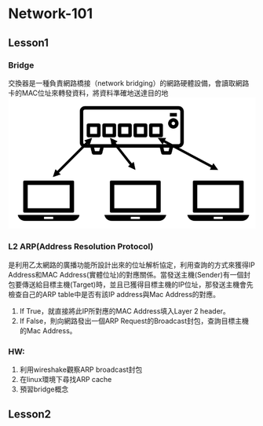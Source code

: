 # Network-101

## Lesson1
### Bridge
交換器是一種負責網路橋接（network bridging）的網路硬體設備，會讀取網路卡的MAC位址來轉發資料，將資料準確地送達目的地
![switch img](https://github.com/tung-hsiao/Network-101/blob/main/imgs/Switch.png?raw=true)

### L2 ARP(Address Resolution Protocol)
是利用乙太網路的廣播功能所設計出來的位址解析協定，利用查詢的方式來獲得IP Address和MAC Address(實體位址)的對應關係。當發送主機(Sender)有一個封包要傳送給目標主機(Target)時，並且已獲得目標主機的IP位址，那發送主機會先檢查自己的ARP table中是否有該IP address與Mac Address的對應。
1. If True，就直接將此IP所對應的MAC Address填入Layer 2 header。
2. If False，則向網路發出一個ARP Request的Broadcast封包，查詢目標主機的Mac Address。

### HW:
1. 利用wireshake觀察ARP broadcast封包
2. 在linux環境下尋找ARP cache
3. 預習bridge概念


## Lesson2
